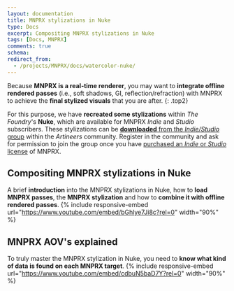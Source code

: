 ```yaml
---
layout: documentation
title: MNPRX stylizations in Nuke
type: Docs
excerpt: Compositing MNPRX stylizations in Nuke
tags: [Docs, MNPRX]
comments: true
schema:
redirect_from:
  - /projects/MNPRX/docs/watercolor-nuke/
---
```


Because **MNPRX is a real-time renderer**, you may want to **integrate offline rendered passes** (i.e., soft shadows, GI, reflection/refraction) with MNPRX to achieve the **final stylized visuals** that you are after.
{: .top2}

For this purpose, we have **recreated some stylizations** within _The Foundry_'s **Nuke**, which are available for MNPRX _Indie_ and _Studio_ subscribers. These stylizations can be [**downloaded** from the _Indie/Studio_ group](https://community.artineering.io/groups/1315682) within the _Artineers_ community. Register in the community and ask for permission to join the group once you have [purchased an _Indie_ or _Studio_ license](/projects/MNPRX/#getit) of MNPRX.

## Compositing MNPRX stylizations in Nuke
A brief **introduction** into the MNPRX stylizations in Nuke, how to **load MNPRX passes**, the **MNPRX stylization** and how to **combine it with offline rendered passes**.
{% include responsive-embed url="https://www.youtube.com/embed/bGhlye7Ji8c?rel=0" width="90%" %}

## MNPRX AOV's explained
To truly master the MNPRX stylization in Nuke, you need to **know what kind of data is found on each MNPRX target**.
{% include responsive-embed url="https://www.youtube.com/embed/cdbuN5baD7Y?rel=0" width="90%" %}
